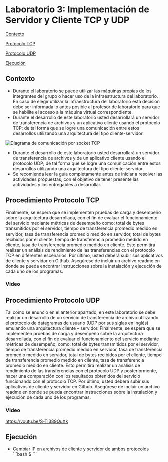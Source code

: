 # Laboratorio 3: Implementación de Servidor y Cliente TCP y UDP

[Contexto](#contexto)

[Protocolo TCP](#tcp)

[Protocolo UDP](#udp)

[Ejecución](#ejecucion)

## <a name="contexto"></a> Contexto

- Durante el laboratorio se puede utilizar las máquinas propias de los integrantes del grupo o hacer
uso de la infraestructura del laboratorio. En caso de elegir utilizar la infraestructura del laboratorio
esta decisión debe ser informada lo antes posible al profesor de laboratorio para que se habilite el
acceso a la máquina virtual correspondiente.
- Durante el desarrollo de este laboratorio usted desarrollará un servidor de transferencia de archivos
y un aplicativo cliente usando el protocolo TCP; de tal forma que se logre una comunicación entre
estos desarrollos utilizando una arquitectura del tipo cliente-servidor.

![Diagrama de comunicación por socket TCP](https://www.solvetic.com/uploads/monthly_12_2013/tutorials-2308-0-27579200-1385956835.jpg "Diagrama de comunicación por socket TCP")

- Durante el desarrollo de este laboratorio usted desarrollará un servidor de transferencia de archivos
y de un aplicativo cliente usando el protocolo UDP; de tal forma que se logre una comunicación
entre estos desarrollos utilizando una arquitectura del tipo cliente-servidor.
- Se recomienda leer la guía completamente antes de iniciar a resolver las actividades propuestas,
con el objetivo de tener presente las actividades y los entregables a desarrollar.

## <a name="tcp"></a> Procedimiento Protocolo TCP

Finalmente, se espera que se implementen pruebas de carga y desempeño sobre la arquitectura desarrollada, con el fin de evaluar el funcionamiento del servicio mediante métricas de desempeño como: total de bytes transmitidos por el servidor, tiempo de transferencia promedio medido en servidor, tasa de transferencia promedio medido en servidor, total de bytes recibidos por el cliente, tiempo de transferencia promedio medido en cliente, tasa de transferencia promedio medido en cliente. Esto permitirá realizar un análisis de rendimiento de las transferencias con el protocolo TCP en diferentes escenarios. Por último, usted deberá subir sus aplicativos de cliente y servidor en Github. Asegúrese de incluir un archivo readme en donde se pueda encontrar instrucciones sobre la instalación y ejecución de cada uno de los programas.

### <a name="tcp"></a> Video


## <a name="udp"></a> Procedimiento Protocolo UDP

Tal como se enuncio en el anterior apartado, en este laboratorio se debe realizar un desarrollo de un servicio de transferencia de archivo utilizando el protocolo de datagramas de usuario (UDP por sus siglas
en inglés) emulando una arquitectura cliente – servidor. Finalmente, se espera que se implementen pruebas de carga y desempeño sobre la arquitectura desarrollada, con el fin de evaluar el funcionamiento del servicio mediante métricas de desempeño, como: total de bytes transmitidos por el servidor, tiempo de transferencia promedio medido en servidor, tasa de transferencia promedio medido en servidor, total de bytes recibidos por el cliente, tiempo de transferencia promedio medido en cliente, tasa de transferencia promedio medido en cliente. Esto permitirá realizar un análisis de rendimiento de las transferencias con el protocolo UDP y posteriormente, hacer una comparación con los resultados obtenidos del servicio funcionando con el protocolo TCP. Por último, usted deberá subir sus aplicativos de cliente y servidor en Github. Asegúrese de incluir un
archivo readme en donde se pueda encontrar instrucciones sobre la instalación y ejecución de cada uno de los programas.

### <a name="udp"></a> Video
https://youtu.be/S-TI389QuXk

## <a name="ejecucion"></a> Ejecución

- Cambiar IP en archivos de cliente y servidor de ambos protocolos
´´´bash
$ 
´´´

